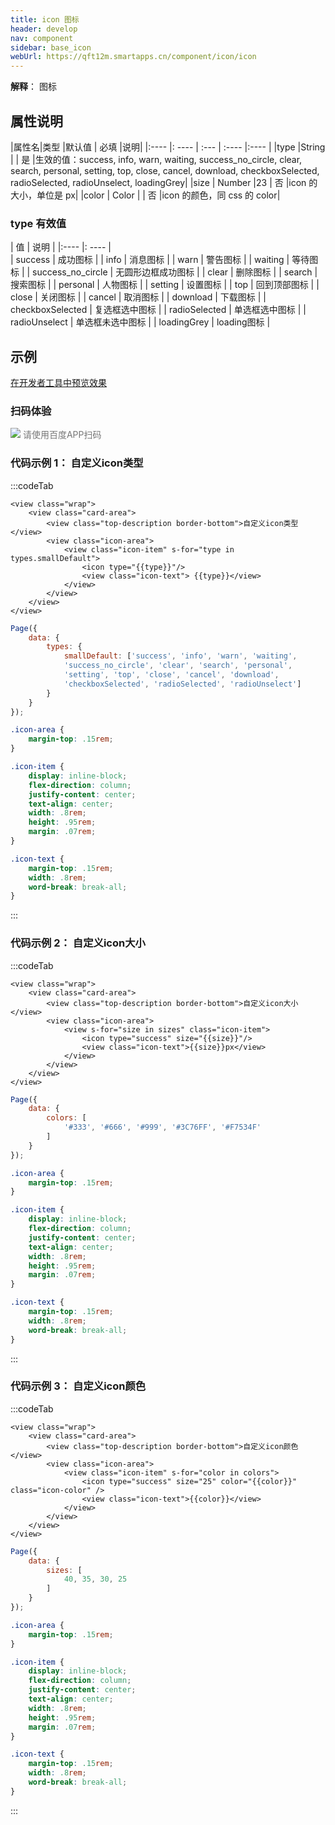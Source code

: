 ```yaml
---
title: icon 图标
header: develop
nav: component
sidebar: base_icon
webUrl: https://qft12m.smartapps.cn/component/icon/icon
---
```


**解释**： 图标

##  属性说明 

|属性名|类型  |默认值  | 必填 |说明|
|:---- |: ---- | :--- | :---- |:---- | 
|type |String  | | 是 |生效的值：success, info, warn, waiting, success_no_circle, clear, search, personal, setting, top, close, cancel, download, checkboxSelected, radioSelected, radioUnselect, loadingGrey|
|size | Number  |23 | 否 |icon 的大小，单位是 px|
|color | Color |   | 否 |icon 的颜色，同 css 的 color|

###  type 有效值  

| 值 | 说明 |
|:---- |: ---- |  
| success | 成功图标 |
| info | 消息图标 |
| warn | 警告图标 |
| waiting | 等待图标 |
| success_no_circle | 无圆形边框成功图标 |
| clear | 删除图标 |
| search | 搜索图标 |
| personal | 人物图标 |
| setting | 设置图标 |
| top | 回到顶部图标 |
| close | 关闭图标 |
| cancel | 取消图标 |
| download | 下载图标 |
| checkboxSelected | 复选框选中图标 |
| radioSelected | 单选框选中图标 |
| radioUnselect | 单选框未选中图标 |
| loadingGrey | loading图标 |

## 示例

<a href="swanide://fragment/2862c151ac430c745783b1a1696204b41577360560694" title="在开发者工具中预览效果" target="_self">在开发者工具中预览效果</a>

### 扫码体验

<div class='scan-code-container'>
    <img src="https://b.bdstatic.com/miniapp/assets/images/doc_demo/icon.png" class="demo-qrcode-image" />
    <font color=#777 12px>请使用百度APP扫码</font>
</div>

 

### 代码示例 1： 自定义icon类型
:::codeTab
```swan
<view class="wrap">
    <view class="card-area">
        <view class="top-description border-bottom">自定义icon类型</view>
        <view class="icon-area">
            <view class="icon-item" s-for="type in types.smallDefault">
                <icon type="{{type}}"/>
                <view class="icon-text"> {{type}}</view>
            </view>
        </view>
    </view>
</view>
```
```js
Page({
    data: {
        types: {
            smallDefault: ['success', 'info', 'warn', 'waiting',
            'success_no_circle', 'clear', 'search', 'personal',
            'setting', 'top', 'close', 'cancel', 'download',
            'checkboxSelected', 'radioSelected', 'radioUnselect']
        }
    }
});
```

```css
.icon-area {
    margin-top: .15rem;
}

.icon-item {
    display: inline-block;
    flex-direction: column;
    justify-content: center;
    text-align: center;
    width: .8rem;
    height: .95rem;
    margin: .07rem;
}

.icon-text {
    margin-top: .15rem;
    width: .8rem;
    word-break: break-all;
}
```
:::

### 代码示例 2： 自定义icon大小

:::codeTab
```swan
<view class="wrap">
    <view class="card-area">
        <view class="top-description border-bottom">自定义icon大小</view>
        <view class="icon-area">
            <view s-for="size in sizes" class="icon-item">
                <icon type="success" size="{{size}}"/>
                <view class="icon-text">{{size}}px</view>
            </view>
        </view>
    </view>
</view>
```

```js
Page({
    data: {
        colors: [
            '#333', '#666', '#999', '#3C76FF', '#F7534F'
        ]
    }
});
```

```css
.icon-area {
    margin-top: .15rem;
}

.icon-item {
    display: inline-block;
    flex-direction: column;
    justify-content: center;
    text-align: center;
    width: .8rem;
    height: .95rem;
    margin: .07rem;
}

.icon-text {
    margin-top: .15rem;
    width: .8rem;
    word-break: break-all;
}
```
:::


### 代码示例 3： 自定义icon颜色

:::codeTab
```swan
<view class="wrap">
    <view class="card-area">
        <view class="top-description border-bottom">自定义icon颜色</view>
        <view class="icon-area">
            <view class="icon-item" s-for="color in colors">
                <icon type="success" size="25" color="{{color}}" class="icon-color" />
                <view class="icon-text">{{color}}</view>
            </view>
        </view>
    </view>
</view>
```

```js
Page({
    data: {
        sizes: [
            40, 35, 30, 25
        ]
    }
});
```

```css
.icon-area {
    margin-top: .15rem;
}

.icon-item {
    display: inline-block;
    flex-direction: column;
    justify-content: center;
    text-align: center;
    width: .8rem;
    height: .95rem;
    margin: .07rem;
}

.icon-text {
    margin-top: .15rem;
    width: .8rem;
    word-break: break-all;
}
```
:::